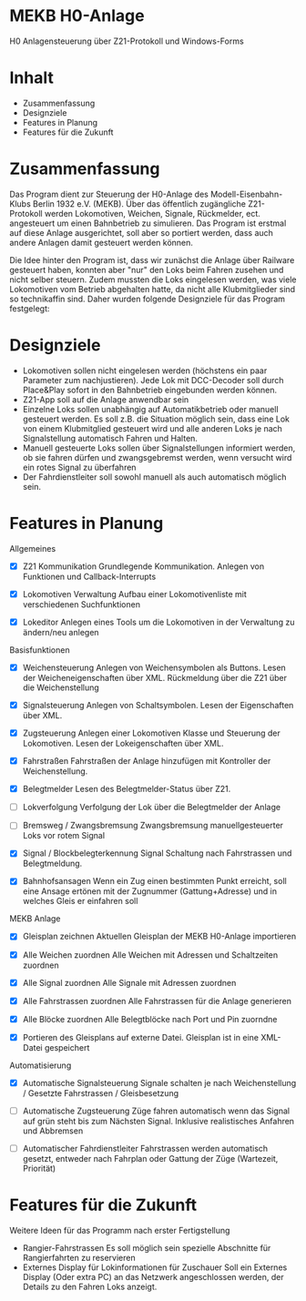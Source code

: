 # MEKB H0-Anlage
H0 Anlagensteuerung über Z21-Protokoll und Windows-Forms

# Inhalt
- Zusammenfassung
- Designziele
- Features in Planung
- Features für die Zukunft

# Zusammenfassung
Das Program dient zur Steuerung der H0-Anlage des Modell-Eisenbahn-Klubs Berlin 1932 e.V. (MEKB). 
Über das öffentlich zugängliche Z21-Protokoll werden Lokomotiven, Weichen, Signale, Rückmelder, ect. angesteuert um einen Bahnbetrieb zu simulieren. Das Program ist erstmal auf diese Anlage ausgerichtet, soll aber so portiert werden, dass auch andere Anlagen damit gesteuert werden können.

Die Idee hinter den Program ist, dass wir zunächst die Anlage über Railware gesteuert haben, konnten aber "nur" den Loks beim Fahren zusehen und nicht selber steuern. Zudem mussten die Loks eingelesen werden, was viele Lokomotiven vom Betrieb abgehalten hatte, da nicht alle Klubmitglieder sind so technikaffin sind. Daher wurden folgende Designziele für das Program festgelegt:

# Designziele
- Lokomotiven sollen nicht eingelesen werden (höchstens ein paar Parameter zum nachjustieren). Jede Lok mit DCC-Decoder soll durch Place&Play sofort in den Bahnbetrieb eingebunden werden können.
- Z21-App soll auf die Anlage anwendbar sein
- Einzelne Loks sollen unabhängig auf Automatikbetrieb oder manuell gesteuert werden. Es soll z.B. die Situation möglich sein, dass eine Lok von einem Klubmitglied gesteuert wird und alle anderen Loks je nach Signalstellung automatisch Fahren und Halten. 
- Manuell gesteuerte Loks sollen über Signalstellungen informiert werden, ob sie fahren dürfen und zwangsgebremst werden, wenn versucht wird ein rotes Signal zu überfahren
- Der Fahrdienstleiter soll sowohl manuell als auch automatisch möglich sein.

# Features in Planung
Allgemeines
- [x] Z21 Kommunikation 
Grundlegende Kommunikation. Anlegen von Funktionen und Callback-Interrupts

- [x] Lokomotiven Verwaltung
Aufbau einer Lokomotivenliste mit verschiedenen Suchfunktionen

- [x] Lokeditor
Anlegen eines Tools um die Lokomotiven in der Verwaltung zu ändern/neu anlegen

Basisfunktionen
- [x] Weichensteuerung
Anlegen von Weichensymbolen als Buttons. Lesen der Weicheneigenschaften über XML. Rückmeldung über die Z21 über die Weichenstellung 

- [x] Signalsteuerung
Anlegen von Schaltsymbolen. Lesen der Eigenschaften über XML.

- [x] Zugsteuerung
Anlegen einer Lokomotiven Klasse und Steuerung der Lokomotiven. Lesen der Lokeigenschaften über XML.

- [x] Fahrstraßen
Fahrstraßen der Anlage hinzufügen mit Kontroller der Weichenstellung. 

- [x] Belegtmelder
Lesen des Belegtmelder-Status über Z21.

- [ ] Lokverfolgung
Verfolgung der Lok über die Belegtmelder der Anlage

- [ ] Bremsweg / Zwangsbremsung
Zwangsbremsung manuellgesteuerter Loks vor rotem Signal

- [x] Signal / Blockbelegterkennung
Signal Schaltung nach Fahrstrassen und Belegtmeldung. 

- [x] Bahnhofsansagen
Wenn ein Zug einen bestimmten Punkt erreicht, soll eine Ansage ertönen mit der Zugnummer (Gattung+Adresse) und in welches Gleis er einfahren soll

MEKB Anlage 
- [x] Gleisplan zeichnen
Aktuellen Gleisplan der MEKB H0-Anlage importieren

- [x] Alle Weichen zuordnen
Alle Weichen mit Adressen und Schaltzeiten zuordnen

- [x] Alle Signal zuordnen
Alle Signale mit Adressen zuordnen 

- [x] Alle Fahrstrassen zuordnen
Alle Fahrstrassen für die Anlage generieren

- [x] Alle Blöcke zuordnen
Alle Belegtblöcke nach Port und Pin zuorndne

- [x] Portieren des Gleisplans auf externe Datei. 
Gleisplan ist in eine XML-Datei gespeichert

Automatisierung
- [x] Automatische Signalsteuerung
Signale schalten je nach Weichenstellung / Gesetzte Fahrstrassen / Gleisbesetzung

- [ ] Automatische Zugsteuerung
Züge fahren automatisch wenn das Signal auf grün steht bis zum Nächsten Signal. Inklusive realistisches Anfahren und Abbremsen

- [ ] Automatischer Fahrdienstleiter
Fahrstrassen werden automatisch gesetzt, entweder nach Fahrplan oder Gattung der Züge (Wartezeit, Priorität)

# Features für die Zukunft
Weitere Ideen für das Programm nach erster Fertigstellung
- Rangier-Fahrstrassen
Es soll möglich sein spezielle Abschnitte für Rangierfahrten zu reservieren 
- Externes Display für Lokinformationen für Zuschauer
Soll ein Externes Display (Oder extra PC) an das Netzwerk angeschlossen werden, der Details zu den Fahren Loks anzeigt.

